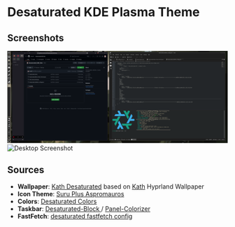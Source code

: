 # Desaturated KDE Plasma Theme

## Screenshots

![Application Screenshot](https://github.com/SerraPi/Desaturated_KDE_Rice/blob/main/Screenshots/Applications.png)
![Desktop Screenshot](https://github.com/SerraPi/Desaturated_KDE_Rice/blob/main/Screenshots/Desktop.png)


## Sources

*   **Wallpaper**: [Kath Desaturated](https://github.com/SerraPi/Desaturated_KDE_Rice/blob/main/Kath_Desaturated.png) based on [Kath](https://hyprland.org/imgs/blog/contestWinners/Kath.png) Hyprland Wallpaper
*   **Icon Theme**: [Suru Plus Aspromauros](https://store.kde.org/p/1247483)
*   **Colors**: [Desaturated Colors](https://github.com/SerraPi/Desaturated_KDE_Rice/blob/main/Desaturated.colors)
*   **Taskbar**: [Desaturated-Block ](https://github.com/SerraPi/Desaturated_KDE_Rice/blob/main/Desaturated_Block_Panel_Colorizer.json) / [Panel-Colorizer](https://github.com/luisbocanegra/plasma-panel-colorizer)
*   **FastFetch**: [desaturated fastfetch config](https://github.com/SerraPi/Desaturated_KDE_Rice/blob/main/desaturated_fastfetch_config.jsonc)
